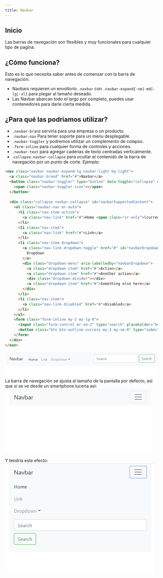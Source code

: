 ```yaml
---
title: Navbar
---
```

## Inicio
Las barras de navegación son flexibles y muy funcionales para cualquier tipo de pagina.

## ¿Cómo funciona?
Esto es lo que necesita saber antes de comenzar con la barra de navegación:

- Navbars requieren un envoltorio ``.navbar`` con ``.navbar-expand{-sm|-md|-lg|-xl}`` para plegar al tamaño deseado.
- Las Navbar abarcan todo el largo por completo, puedes usar contenedores para darle cierta medida.
## ¿Para qué las podriamos utilizar?
- ``.navbar-brand`` serviria para una empresa o un producto.
- ``.navbar-nav`` Para tener soporte para un menu desplegable.
- ``.navbar-toggler`` y podremos utilizar un complemento de colapso.
- ``.form-inline`` para cualquier forma de controles y acciones.
- ``.navbar-text`` para agregar cadenas de texto centradas verticalmente.
- .``collapse.navbar-collapse`` para ocultar el contenido de la barra de navegación por un punto de corte.
Ejemplo: 
```html
<nav class="navbar navbar-expand-lg navbar-light bg-light">
  <a class="navbar-brand" href="#">Navbar</a>
  <button class="navbar-toggler" type="button" data-toggle="collapse" data-target="#navbarSupportedContent" aria-controls="navbarSupportedContent" aria-expanded="false" aria-label="Toggle navigation">
    <span class="navbar-toggler-icon"></span>
  </button>

  <div class="collapse navbar-collapse" id="navbarSupportedContent">
    <ul class="navbar-nav mr-auto">
      <li class="nav-item active">
        <a class="nav-link" href="#">Home <span class="sr-only">(current)</span></a>
      </li>
      <li class="nav-item">
        <a class="nav-link" href="#">Link</a>
      </li>
      <li class="nav-item dropdown">
        <a class="nav-link dropdown-toggle" href="#" id="navbarDropdown" role="button" data-toggle="dropdown" aria-haspopup="true" aria-expanded="false">
          Dropdown
        </a>
        <div class="dropdown-menu" aria-labelledby="navbarDropdown">
          <a class="dropdown-item" href="#">Action</a>
          <a class="dropdown-item" href="#">Another action</a>
          <div class="dropdown-divider"></div>
          <a class="dropdown-item" href="#">Something else here</a>
        </div>
      </li>
      <li class="nav-item">
        <a class="nav-link disabled" href="#">Disabled</a>
      </li>
    </ul>
    <form class="form-inline my-2 my-lg-0">
      <input class="form-control mr-sm-2" type="search" placeholder="Search" aria-label="Search">
      <button class="btn btn-outline-success my-2 my-sm-0" type="submit">Search</button>
    </form>
  </div>
</nav>
```
![](../../img/navbar.png)
La barra de navegaciòn se ajusta al tamaño de la pantalla por defecto, asì que si se ve desde un smartphone luceria asi:
![](../../img/navbarsm.png)  

Y tendria este efecto:  
![](../../img/navbar3.png)